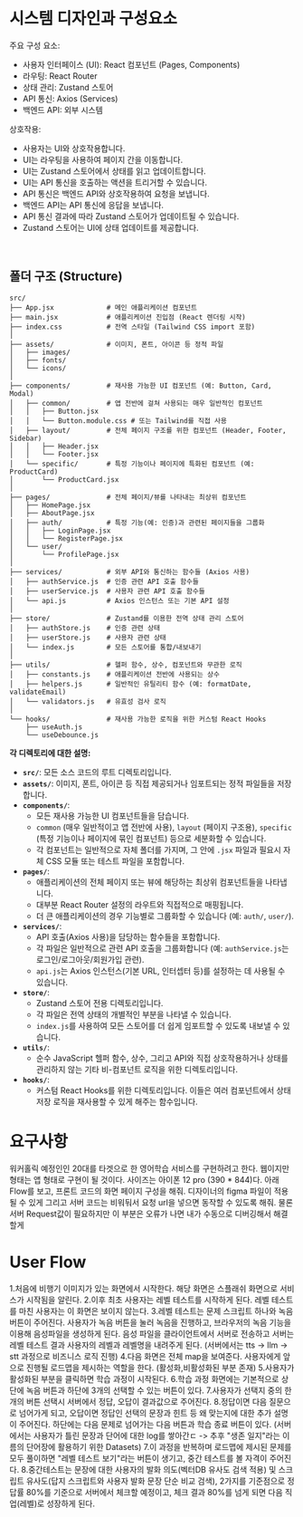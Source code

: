 # 시스템 디자인과 구성요소

주요 구성 요소:

- 사용자 인터페이스 (UI): React 컴포넌트 (Pages, Components)
- 라우팅: React Router
- 상태 관리: Zustand 스토어
- API 통신: Axios (Services)
- 백엔드 API: 외부 시스템

상호작용:

- 사용자는 UI와 상호작용합니다.
- UI는 라우팅을 사용하여 페이지 간을 이동합니다.
- UI는 Zustand 스토어에서 상태를 읽고 업데이트합니다.
- UI는 API 통신을 호출하는 액션을 트리거할 수 있습니다.
- API 통신은 백엔드 API와 상호작용하여 요청을 보냅니다.
- 백엔드 API는 API 통신에 응답을 보냅니다.
- API 통신 결과에 따라 Zustand 스토어가 업데이트될 수 있습니다.
- Zustand 스토어는 UI에 상태 업데이트를 제공합니다.

<br/>

## 폴더 구조 (Structure)

```
src/
├── App.jsx             # 메인 애플리케이션 컴포넌트
├── main.jsx            # 애플리케이션 진입점 (React 렌더링 시작)
├── index.css           # 전역 스타일 (Tailwind CSS import 포함)
│
├── assets/             # 이미지, 폰트, 아이콘 등 정적 파일
│   ├── images/
│   ├── fonts/
│   └── icons/
│
├── components/         # 재사용 가능한 UI 컴포넌트 (예: Button, Card, Modal)
│   ├── common/         # 앱 전반에 걸쳐 사용되는 매우 일반적인 컴포넌트
│   │   ├── Button.jsx
│   │   └── Button.module.css # 또는 Tailwind를 직접 사용
│   ├── layout/         # 전체 페이지 구조를 위한 컴포넌트 (Header, Footer, Sidebar)
│   │   ├── Header.jsx
│   │   └── Footer.jsx
│   └── specific/       # 특정 기능이나 페이지에 특화된 컴포넌트 (예: ProductCard)
│       └── ProductCard.jsx
│
├── pages/              # 전체 페이지/뷰를 나타내는 최상위 컴포넌트
│   ├── HomePage.jsx
│   ├── AboutPage.jsx
│   ├── auth/           # 특정 기능(예: 인증)과 관련된 페이지들을 그룹화
│   │   ├── LoginPage.jsx
│   │   └── RegisterPage.jsx
│   └── user/
│       └── ProfilePage.jsx
│
├── services/           # 외부 API와 통신하는 함수들 (Axios 사용)
│   ├── authService.js  # 인증 관련 API 호출 함수들
│   ├── userService.js  # 사용자 관련 API 호출 함수들
│   └── api.js          # Axios 인스턴스 또는 기본 API 설정
│
├── store/              # Zustand를 이용한 전역 상태 관리 스토어
│   ├── authStore.js    # 인증 관련 상태
│   ├── userStore.js    # 사용자 관련 상태
│   └── index.js        # 모든 스토어를 통합/내보내기
│
├── utils/              # 헬퍼 함수, 상수, 컴포넌트와 무관한 로직
│   ├── constants.js    # 애플리케이션 전반에 사용되는 상수
│   ├── helpers.js      # 일반적인 유틸리티 함수 (예: formatDate, validateEmail)
│   └── validators.js   # 유효성 검사 로직
│
└── hooks/              # 재사용 가능한 로직을 위한 커스텀 React Hooks
    ├── useAuth.js
    └── useDebounce.js
```

**각 디렉토리에 대한 설명:**

- **`src/`**: 모든 소스 코드의 루트 디렉토리입니다.
- **`assets/`**: 이미지, 폰트, 아이콘 등 직접 제공되거나 임포트되는 정적 파일들을 저장합니다.
- **`components/`**:
  - 모든 재사용 가능한 UI 컴포넌트들을 담습니다.
  - `common` (매우 일반적이고 앱 전반에 사용), `layout` (페이지 구조용), `specific` (특정 기능이나 페이지에 묶인 컴포넌트) 등으로 세분화할 수 있습니다.
  - 각 컴포넌트는 일반적으로 자체 폴더를 가지며, 그 안에 `.jsx` 파일과 필요시 자체 CSS 모듈 또는 테스트 파일을 포함합니다.
- **`pages/`**:
  - 애플리케이션의 전체 페이지 또는 뷰에 해당하는 최상위 컴포넌트들을 나타냅니다.
  - 대부분 React Router 설정의 라우트와 직접적으로 매핑됩니다.
  - 더 큰 애플리케이션의 경우 기능별로 그룹화할 수 있습니다 (예: `auth/`, `user/`).
- **`services/`**:
  - API 호출(Axios 사용)을 담당하는 함수들을 포함합니다.
  - 각 파일은 일반적으로 관련 API 호출을 그룹화합니다 (예: `authService.js`는 로그인/로그아웃/회원가입 관련).
  - `api.js`는 Axios 인스턴스(기본 URL, 인터셉터 등)를 설정하는 데 사용될 수 있습니다.
- **`store/`**:
  - Zustand 스토어 전용 디렉토리입니다.
  - 각 파일은 전역 상태의 개별적인 부분을 나타낼 수 있습니다.
  - `index.js`를 사용하여 모든 스토어를 더 쉽게 임포트할 수 있도록 내보낼 수 있습니다.
- **`utils/`**:
  - 순수 JavaScript 헬퍼 함수, 상수, 그리고 API와 직접 상호작용하거나 상태를 관리하지 않는 기타 비-컴포넌트 로직을 위한 디렉토리입니다.
- **`hooks/`**:
  - 커스텀 React Hooks를 위한 디렉토리입니다. 이들은 여러 컴포넌트에서 상태 저장 로직을 재사용할 수 있게 해주는 함수입니다.

# 요구사항

워커홀릭 예정인인 20대를 타겟으로 한 영어학습 서비스를 구현하려고 한다. 웹이지만 형태는 앱 형태로 구현이 될 것이다.
사이즈는 아이폰 12 pro (390 \* 844)다. 아래 Flow를 보고, 프론트 코드의 화면 페이지 구성을 해줘. 디자이너의 figma 파일이 적용될 수 있게 그리고 서버 코드는 비워둬서 요청 url을 넣으면 동작할 수 있도록 해줘. 물론 서버 Request값이 필요하지만 이 부분은 오류가 나면 내가 수동으로 디버깅해서 해결할게

# User Flow

1.처음에 비행기 이미지가 있는 화면에서 시작한다. 해당 화면은 스플래쉬 화면으로 서비스가 시작됨을 알린다. 2.이후 최초 사용자는 레벨 테스트를 시작하게 된다. 레벨 테스트를 마친 사용자는 이 화면은 보이지 않는다. 3.레벨 테스트는 문제 스크립트 하나와 녹음 버튼이 주어진다. 사용자가 녹음 버튼을 눌러 녹음을 진행하고, 브라우저의 녹음 기능을 이용해 음성파일을 생성하게 된다. 음성 파일을 클라이언트에서 서버로 전송하고 서버는 레벨 테스트 결과 사용자의 레벨과 레벨명을 내려주게 된다. (서버에서는 tts -> llm -> stt 과정으로 비즈니스 로직 진행) 4.다음 화면은 전체 map을 보여준다. 사용자에게 앞으로 진행될 로드맵을 제시하는 역할을 한다. (활성화,비활성화된 부분 존재) 5.사용자가 활성화된 부분을 클릭하면 학습 과정이 시작된다. 6.학습 과정 화면에는 기본적으로 상단에 녹음 버튼과 하단에 3개의 선택할 수 있는 버튼이 있다. 7.사용자가 선택지 중의 한개의 버튼 선택시 서버에서 정답, 오답이 결과값으로 주어진다. 8.정답이면 다음 질문으로 넘어가게 되고, 오답이면 정답인 선택의 문장과 힌트 등 왜 맞는지에 대한 추가 설명이 주어진다. 하단에는 다음 문제로 넘어가는 다음 버튼과 학습 종료 버튼이 있다. (서버에서는 사용자가 틀린 문장과 단어에 대한 log를 쌓아간ㄷ -> 추후 "생존 일지"라는 이름의 단어장에 활용하기 위한 Datasets) 7.이 과정을 반복하며 로드맵에 제시된 문제를 모두 풀이하면 "레벨 테스트 보기"라는 버튼이 생기고, 중간 테스트를 볼 자격이 주어진다. 8.중간테스트는 문장에 대한 사용자의 발화 의도(벡터DB 유사도 검색 적용) 및 스크립트 유사도(답지 스크립트와 사용자 발화 문장 단순 비교 검색), 2가지를 기준점으로 정답률 80%를 기준으로 서버에서 체크할 예정이고, 체크 결과 80%를 넘게 되면 다음 직업(레벨)로 성장하게 된다.
